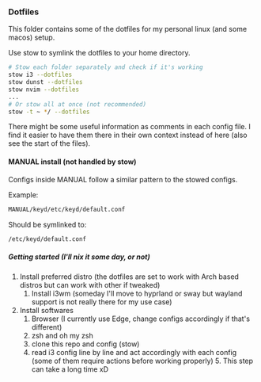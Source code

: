 ### Dotfiles

This folder contains some of the dotfiles for my personal linux (and some macos) setup.

Use stow to symlink the dotfiles to your home directory.

```zsh
# Stow each folder separately and check if it's working
stow i3 --dotfiles
stow dunst --dotfiles
stow nvim --dotfiles
...
# Or stow all at once (not recommended)
stow -t ~ */ --dotfiles
```

There might be some useful information as comments in each config file. I find it easier
to have them there in their own context instead of here (also see the start of the files).

#### MANUAL install (not handled by stow)

Configs inside MANUAL follow a similar pattern to the stowed configs.

Example:

```zsh
MANUAL/keyd/etc/keyd/default.conf
```

Should be symlinked to:

```zsh
/etc/keyd/default.conf
```

##### Getting started (I'll nix it some day, or not)

1. Install preferred distro (the dotfiles are set to work with Arch based distros but can work with other if tweaked)
   1. Install i3wm (someday I'll move to hyprland or sway but wayland support is not really there for my use case)
2. Install softwares
   1. Browser (I currently use Edge, change configs accordingly if that's different)
   2. zsh and oh my zsh
   3. clone this repo and config (stow)
   4. read i3 config line by line and act accordingly with each config (some of them require actions before working properly)
      5. This step can take a long time xD
